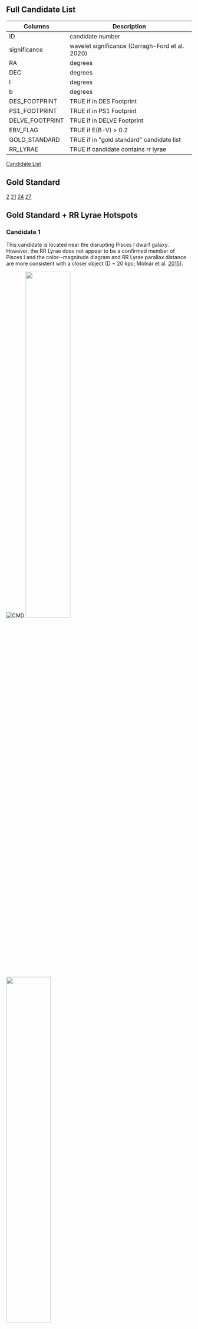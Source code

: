 ## Full Candidate List 

Columns      | Description
------------ | -------------
ID | candidate number
significance | wavelet significance (Darragh-Ford et al. 2020)
RA | degrees
DEC | degrees
l | degrees
b | degrees
DES_FOOTPRINT | TRUE if in DES Footprint 
PS1_FOOTPRINT | TRUE if in PS1 Footprint 
DELVE_FOOTPRINT | TRUE if in DELVE Footprint 
EBV_FLAG | TRUE if E(B-V) > 0.2 
GOLD_STANDARD | TRUE if in "gold standard" candidate list 
RR_LYRAE | TRUE if candidate contains rr lyrae 

[Candidate List](significance_list_cut_all.csv)

## Gold Standard
[2](2_candidate.csv) [21](21_candidate.csv) [24](24_candidate.csv) [27](27_candidate.csv) 
## Gold Standard + RR Lyrae Hotspots 

### Candidate 1
This candidate is located near the disrupting Pisces I dwarf galaxy. However, the RR Lyrae does not appear to be a confirmed member of Pisces I and the color--magnitude diagram and RR Lyrae parallax distance are more consistent with a closer object (D ~ 20 kpc; Molnár et al. [2015](https://academic.oup.com/mnras/article/452/4/4283/1065787)). 

![CMD](2_cmd.png)
<img src="position_all_1.png" width="49%" height="49%"> <img src="proper_motion_all_1.png" width="49%" height="49%">

[Data File](https://github.com/edarragh/edarragh.github.io/blob/main/2_corrected.csv)

### Candidate 2
This candidate appears near the Styx Stream, which has been interpreted as the tidal tail of the disrupting Boötes III dwarf galaxy (Carlin & Sand [2018](https://iopscience.iop.org/article/10.3847/1538-4357/aad8c1)). However, the average proper motion is inconsistent with the previously measured value for the stream and the stars shown in the color--magnitude diagram are fainter than expected for an object at 45 kpc (Grillmair [2009](https://iopscience.iop.org/article/10.1088/0004-637X/693/2/1118)).

![CMD](20_cmd.png)
<img src="position_all_2.png" width="49%" height="49%"> <img src="proper_motion_all_2.png" width="49%" height="49%">

[Data File](https://github.com/edarragh/edarragh.github.io/blob/main/20_corrected.csv)


### Candidate 3 
This candidate is likely associated with the Sagittarius stream. The RR Lyrae has been determined to be a member of the stream with high probability (Ramos et al. [2020](https://www.aanda.org/10.1051/0004-6361/202037819)), and distance estimated from the color--magnitude diagram (around 50 kpc) is consistent with the prediction from (Law & Majewski [2010](https://iopscience.iop.org/article/10.1088/0004-637X/714/1/229)). The proper motion values are consistent with the Sagittarius stream measurements from (Antoja et al. [2020](https://www.aanda.org/articles/aa/abs/2020/03/aa37145-19/aa37145-19.html)), which predicts μ = 1.0 mas/yr. 

![CMD](31_cmd.png)
<img src="position_all_3.png" width="49%" height="49%"> <img src="proper_motion_all_3.png" width="49%" height="49%">

[Data File](https://github.com/edarragh/edarragh.github.io/blob/main/31_corrected.csv)


### Candidate 4
This candidate is likely associated with the Sagittarius stream. The RR Lyrae has been determined to be a member of the stream with high probability (Ramos et al. [2020](https://www.aanda.org/10.1051/0004-6361/202037819)), and distance estimated from the color--magnitude diagram (around 50 kpc) is consistent with the prediction from (Law & Majewski [2010](https://iopscience.iop.org/article/10.1088/0004-637X/714/1/229)). The proper motion values are consistent with the Sagittarius stream measurements from (Antoja et al. [2020](https://www.aanda.org/articles/aa/abs/2020/03/aa37145-19/aa37145-19.html)), which predicts μ = 1.0 mas/yr.
![CMD](33_cmd.png)
<img src="position_all_4.png" width="49%" height="49%"> <img src="proper_motion_all_4.png" width="49%" height="49%">

[Data File](https://github.com/edarragh/edarragh.github.io/blob/main/33_corrected.csv)


### Candidate 5
This candidate appears near the GD-1 stream at D = 8 kpc (de Boer et al. [2018](https://academic.oup.com/mnras/article-abstract/477/2/1893/4935192?redirectedFrom=fulltext)). However, the color--magnitude diagram is more consistent with an intermediate distance (around 25 kpc), and the RR Lyrae does not appear to be a known associate (Sesar et al. [2013](https://iopscience.iop.org/article/10.1088/0004-6256/146/2/21)).
![](41_cmd.png)
<img src="position_all_5.png" width="49%" height="49%"> <img src="proper_motion_all_5.png" width="49%" height="49%">

[Data File](https://github.com/edarragh/edarragh.github.io/blob/main/41_corrected.csv)


### Candidate 6
This candidate appears near the GD-1 stream at D = 8 kpc (de Boer et al. [2018](https://academic.oup.com/mnras/article-abstract/477/2/1893/4935192?redirectedFrom=fulltext)). However, the color--magnitude diagram is more consistent with an intermediate distance (around 25 kpc), and the RR Lyrae does not appear to be a known associate (Sesar et al. [2013](https://iopscience.iop.org/article/10.1088/0004-6256/146/2/21)).
![](58_cmd.png)
<img src="position_all_6.png" width="49%" height="49%"> <img src="proper_motion_all_6.png" width="49%" height="49%">

[Data File](https://github.com/edarragh/edarragh.github.io/blob/main/58_corrected.csv)


### Candidate 7
This candidate appears near both the Lethe and Sagittarius streams. It is likely associated with the Sagittarius stream as the RR Lyrae has been determined to be a member of the stream with high probability (Ramos et al. [2020](https://www.aanda.org/10.1051/0004-6361/202037819)). However, the color--magnitude diagram does not strongly favor or disfavor association with the Sagittarius Stream, which is expected to be at a distance of 30 kpc in this region (Law & Majewski [2010](https://iopscience.iop.org/article/10.1088/0004-637X/714/1/229)). In addition, the color--magnitude diagram is qualitatively different than those returned for known globular clusters recovered by our search (the progenitor of the Lethe Stream is thought to be a globular cluster; (Grillmair [2009](https://iopscience.iop.org/article/10.1088/0004-637X/693/2/1118)). The total measured proper motion in this region of the stream shows significant scatter, so also does not provide much additional information (Antoja et al. [2020](https://www.aanda.org/articles/aa/abs/2020/03/aa37145-19/aa37145-19.html)).
![](62_cmd.png)
<img src="position_all_7.png" width="49%" height="49%"> <img src="proper_motion_all_7.png" width="49%" height="49%">

[Data File](https://github.com/edarragh/edarragh.github.io/blob/main/62_corrected.csv)


### Candidate 8
This candidate is likely associated with the Sagittarius stream. The RR Lyrae has been determined to be a member of the stream with high probability (Ramos et al. [2020](https://www.aanda.org/10.1051/0004-6361/202037819)), and distance estimated from the color--magnitude diagram (around 30 kpc) is consistent with the prediction from (Law & Majewski [2010](https://iopscience.iop.org/article/10.1088/0004-637X/714/1/229)). The total measured proper motion in this region of the stream shows significant scatter, so also does not provide much additional information (Antoja et al. [2020](https://www.aanda.org/articles/aa/abs/2020/03/aa37145-19/aa37145-19.html)).
![](69_cmd.png)
<img src="position_all_8.png" width="49%" height="49%"> <img src="proper_motion_all_8.png" width="49%" height="49%">

[Data File](https://github.com/edarragh/edarragh.github.io/blob/main/69_corrected.csv)


### Candidate 9
This candidate appears likely to be associated with the PS1-D Stream. Not only does it align closely with the stream's position, but the distance estimated from the RR Lyrae parallax and inferred from the color--magnitude diagram are both consistent with the measured stream distance of 22.9+5.9/-4.7 kpc (Bernard et al. [2016](https://academic.oup.com/mnras/article/463/2/1759/2892775)).
![](105_cmd.png)
<img src="position_all_9.png" width="49%" height="49%"> <img src="proper_motion_all_9.png" width="49%" height="49%">

[Data File](https://github.com/edarragh/edarragh.github.io/blob/main/105_corrected.csv)

You can use the [editor on GitHub](https://github.com/edarragh/edarragh.github.io/edit/main/index.md) to maintain and preview the content for your website in Markdown files.

Whenever you commit to this repository, GitHub Pages will run [Jekyll](https://jekyllrb.com/) to rebuild the pages in your site, from the content in your Markdown files.

### Markdown

Markdown is a lightweight and easy-to-use syntax for styling your writing. It includes conventions for

```markdown
Syntax highlighted code block

# Header 1
## Header 2
### Header 3

- Bulleted
- List

1. Numbered
2. List

**Bold** and _Italic_ and `Code` text

[Link](url) and ![Image](src)
```

For more details see [GitHub Flavored Markdown](https://guides.github.com/features/mastering-markdown/).

### Jekyll Themes

Your Pages site will use the layout and styles from the Jekyll theme you have selected in your [repository settings](https://github.com/edarragh/edarragh.github.io/settings). The name of this theme is saved in the Jekyll `_config.yml` configuration file.

### Support or Contact

Having trouble with Pages? Check out our [documentation](https://docs.github.com/categories/github-pages-basics/) or [contact support](https://github.com/contact) and we’ll help you sort it out.
